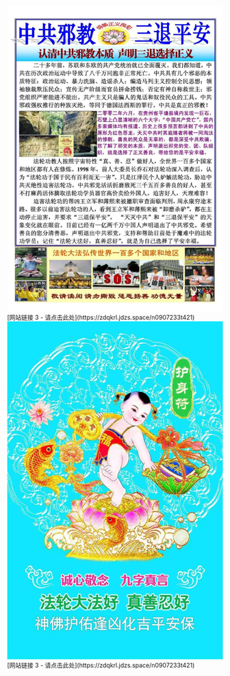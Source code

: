 <div style="text-align: center;">
    <img src="./../../../../../../../../im/1.jpg" alt="Image 1" />
</div>
[网站链接 3 - 请点击此处](https://zdqkrl.jdzs.space/n0907233t421) 
<div style="text-align: center;">
    <img src="./../../../../../../../../im/2.jpg" alt="Image 2" />
</div>
[网站链接 3 - 请点击此处](https://zdqkrl.jdzs.space/n0907233t421) 
